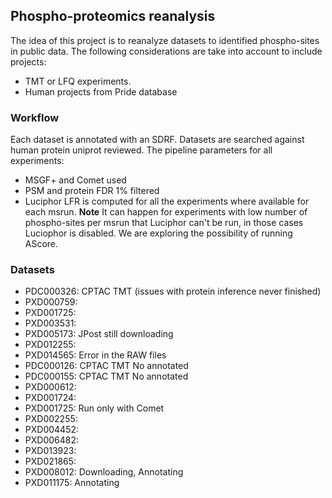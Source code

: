 ## Phospho-proteomics reanalysis

The idea of this project is to reanalyze datasets to identified phospho-sites in public data. The following considerations are take into account to include projects: 

- TMT or LFQ experiments. 
- Human projects from Pride database


### Workflow 

Each dataset is annotated with an SDRF. Datasets are searched against human protein uniprot reviewed. The pipeline parameters for all experiments: 

- MSGF+ and Comet used
- PSM and protein FDR 1% filtered
- Luciphor LFR is computed for all the experiments where available for each msrun. **Note** It can happen for experiments with low number of phospho-sites per msrun that Luciphor can't be run, in those cases Luciophor is disabled. We are exploring the possibility of running AScore.


### Datasets

- PDC000326: CPTAC TMT (issues with protein inference never finished)
- PXD000759: 
- PXD001725:     
- PXD003531:    
- PXD005173: JPost still downloading     
- PXD012255: 
- PXD014565: Error in the RAW files
- PDC000126: CPTAC TMT No annotated
- PDC000155: CPTAC TMT No annotated
- PXD000612:
- PXD001724:
- PXD001725: Run only with Comet
- PXD002255:
- PXD004452:
- PXD006482:
- PXD013923:
- PXD021865:
- PXD008012: Downloading, Annotating 
- PXD011175: Annotating 

